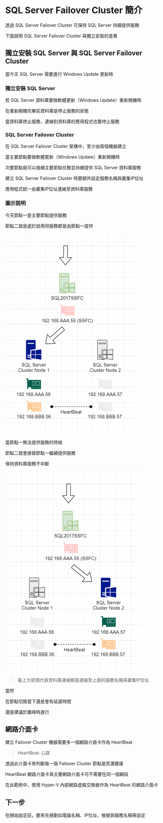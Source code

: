 # SQL Server Failover Cluster 簡介

透過 SQL Server Failover Cluster 可保持 SQL Server 持續提供服務

下面說明 SQL Server Failover Cluster 與獨立安裝的差異

## 獨立安裝 SQL Server 與 SQL Server Failover Cluster 

當今天 SQL Server 需要進行 Windows Update 更新時

### 獨立安裝 SQL Server

若 SQL Server 資料庫要做軟體更新（Windows Update）重新開機時

在重新開機完畢前資料庫是停止服務的狀態

當資料庫停止服務，連線到資料庫的應用程式也要停止服務

### SQL Server Failover Cluster 

在 SQL Server Failover Cluster 架構中，至少由兩個機器建立

當主要節點要做軟體更新（Windows Update）重新開機時

次要節點就可以接續主要節點任務並持續提供 SQL Server 資料庫服務

建立 SQL Server Failover Cluster 時要額外設定服務名稱與叢集IP位址

應用程式統一由叢集IP位址連線至資料庫服務

### 圖示說明

今天節點一是主要節點提供服務

節點二就是處於啟用但服務都是由節點一提供

![](https://raw.githubusercontent.com/txstudio/2020-12th-ironman/master/images/04/current-node-1.gif)

當節點一無法提供服務的時候

節點二就會接替節點一繼續提供服務

保持資料庫服務不中斷

![](https://raw.githubusercontent.com/txstudio/2020-12th-ironman/master/images/04/current-node-2.gif)

> 最上方箭頭代表資料庫連線都是連線至上面的服務名稱與叢集IP位址

當然

在節點切換當下還是會有延遲時間

還是建議於離峰時進行

## 網路介面卡

建立 Failover Cluster 機器需要多一個網路介面卡作為 HeartBeat

> HeartBeat: 心跳

透過此介面卡來判斷每一個 Failover Cluster 節點是否還健康

HeartBeat 網路介面卡與主要網路介面卡可不需要在同一個網段

在此範例中，使用 Hyper-V 內部網路虛擬交換器作為 HeartBeat 的網路介面卡

## 下一步

在開始設定前，要來先規劃如電腦名稱、IP位址、帳號與服務名稱等設定